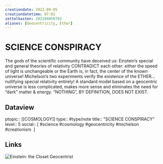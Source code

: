 ```yaml
---
creationdate: 2022-09-05
creationdatetime: 07:02
zettelkasten: 202209050702
aliases: [Geocentricity, Ether]
---
```

# SCIENCE CONSPIRACY
The gods of the scientific community have deceived us: Einstein’s special and general theories of relativity CONTRADICT each other: either the speed of light is unchangeable or the Earth is, in fact, the center of the known universe! Michelson’s two experiments verify the existence of the ETHER…nullifying special relativity entirely! A standard model based on a geocentric universe is less complicated, makes more sense and eliminates the need for “dark” matter & energy. “NOTHING”, BY DEFINITION, DOES NOT EXIST.

## Dataview
ptopic:: [[COSMOLOGY]]
type:: #type/note
title:: "SCIENCE CONSPIRACY"
level:: 5
social:: [ #science #cosmology #geocentricity #michelson #creationism  ]
  
## Links
![Einstein: the Closet Geocentrist](https://youtu.be/embed/hKCO-TeVEgM)